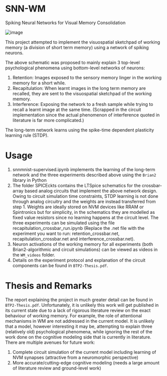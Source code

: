 # SNN-WM
Spiking Neural Networks for Visual Memory Consolidation

![image](https://github.com/mallard1707/SNN-WM/assets/74109054/1efb1ddb-a362-439d-b4be-d60c6c18c4ff)

This project attempted to implement the visuospatial sketchpad of working memory (a division of short term memory) using a network of spiking neurons.

The above schematic was proposed to mainly explain 3 top-level psychological phenomena using bottom-level networks of neurons:
1. Retention: Images exposed to the sensory memory linger in the working memory for a short while.
2. Recapitulation: When learnt images in the long term memory are recalled, they are sent to the visuospatial sketchpad of the working memory.
3. Interference: Exposing the network to a fresh sample while trying to recall a learnt image at the same time. (Scrapped in the circuit implementation since the actual phenomenon of interference quoted in literature is far more complicated.)

The long-term network learns using the spike-time dependent plasticity learning rule (STDP).

# Usage

1. snnmnist-supervised.ipynb implements the learning of the long-term network and the three experiments described above using the `Brian2` library in Python
2. The folder SPICEckts contains the LTSpice schematics for the crossbar-array based analog circuits that implement the above network design. Owing to circuit simulation time constraints, STDP learning is not done through analog circuitry and the weights are instead transferred from step 1. Weights are ideally stored on NVM devices like RRAM or Spintronics but for simplicity, in the schematics they are modelled as fixed value resistors since no learning happens at the circuit level. The three experiments can be simulated using the file recapitulation_crossbar_run.ipynb (Replace the .net file with the experiment you want to run: retention_crossbar.net, recapitulation_crossbar.net and interference_crossbar.net).
3. Neuron activations of the working memory for all experiments (both Brian2-algorithmic and circuit simulations) can be viewed as videos in the `WM_videos` folder.
4. Details on the experiment protocol and explanation of the circuit components can be found in `BTP2-Thesis.pdf`.

# Thesis and Remarks

The report explaining the project in much greater detail can be found in `BTP2-Thesis.pdf`. Unfortunately, it is unlikely this work will get published in its current state due to a lack of rigorous literature review on the exact behaviour of working memory. For example, the role of attentional mechanisms in WM are not addressed in the current model. It is unlikely that a model, however interesting it may be, attempting to explain three (relatively old) psychological phenomena, while ignoring the rest of the work done on the cognitive modeling side that is currently in literature. There are multiple avenues for future work:
1. Complete circuit simulation of the current model including learning of NVM synapses (attractive from a neuromorphic perspective)
2. More accurate/cutting-edge cognitive modeling (needs a large amount of literature review and ground-level work)

